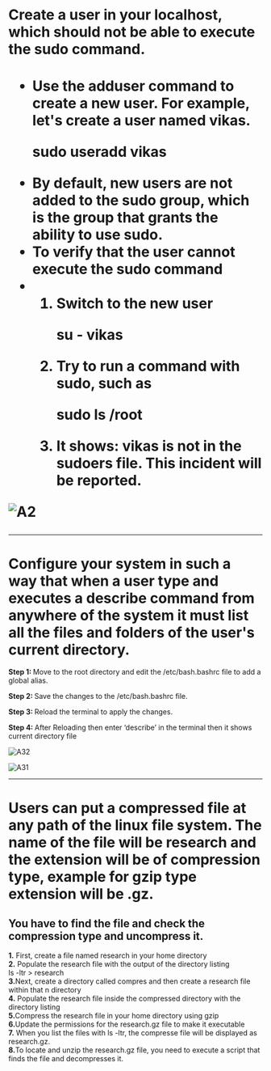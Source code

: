 <h1>Create a user in your localhost, which should not be able to execute the sudo
command.<h1>

<p>
<ul>
  <li>Use the adduser command to create a new user. For example, let's create a user named vikas.</li>
   <p>sudo useradd vikas<p>
  <li>By default, new users are not added to the sudo group, which is the group that grants the ability to use sudo.</li>
  <li>To verify that the user cannot execute the sudo command</li>
  <li>
   <ol>
      <li>Switch to the new user</li>
      <p>su - vikas </p>
      <li>Try to run a command with sudo, such as</li>
      <p>sudo ls /root</p>
      <li>It shows:  vikas is not in the sudoers file.  This incident will be reported.
 </li>
   </ol>
</li>
</ul>
</p>


![A2](https://github.com/user-attachments/assets/fcf180e9-0385-4b7f-942b-31c26d7c1b3e)



-----------------------------------------------------------------------------------------------------------------------------------------------------------------
<h1>Configure your system in such a way that when a user type and executes a describe command from anywhere of the system it must list all the files and folders of the user's current directory.</h1>

<p><b>Step 1: </b>Move to the root directory and edit the /etc/bash.bashrc file to add a global alias.</p>
<p><b>Step 2: </b>Save the changes to the /etc/bash.bashrc file.</p>
<p><b>Step 3: </b>Reload the terminal to apply the changes. </p>
<p><b>Step 4: </b>After Reloading then enter ‘describe’ in the terminal then it shows current directory file</p>

![A32](https://github.com/user-attachments/assets/f76ede5f-117b-45a1-852d-48a4e36f73dc)

![A31](https://github.com/user-attachments/assets/95590e31-90be-4548-b95b-1b256dd72397)

-----------------------------------------------------------------------------------------------------------------------------------------------------------------

<h1> Users can put a compressed file at any path of the linux file system. The name of the file will be research and the extension will be of compression type, example for gzip type extension will be .gz.</h1>
  <h2>You have to find the file and check the compression type and uncompress it.</h2>
  
<p> 
<b>1.</b> First, create a file named research in your home directory<br>
<b>2.</b> Populate the research file with the output of the directory listing<br>
	  ls -ltr > research<br>
<b>3.</b>Next, create a directory called compres and then create a research file within that      n     directory<br>
<b>4.</b> Populate the research file inside the compressed directory with the directory listing<br>
<b>5.</b>Compress the research file in your home directory using gzip<br>
<b>6.</b>Update the permissions for the research.gz file to make it executable<br>
<b>7.</b> When you list the files with ls -ltr, the compresse file will be displayed as research.gz.<br>
<b>8.</b>To locate and unzip the research.gz file, you need to execute a script that finds the file and decompresses it.<br>
</p>






  
